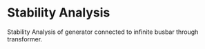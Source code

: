 # Stability Analysis

Stability Analysis of generator connected to infinite busbar through transformer.
